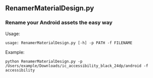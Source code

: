 ## RenamerMaterialDesign.py
### Rename your Android assets the easy way

Usage:

`
usage: RenamerMaterialDesign.py [-h] -p PATH -f FILENAME
`

Example:

`
python RenamerMaterialDesign.py -p /Users/example/Downloads/ic_accessibility_black_24dp/android -f accessibility
`
